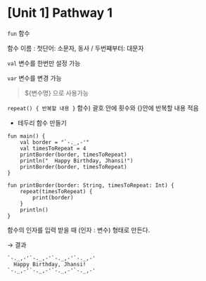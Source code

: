 # [Unit 1] Pathway 1

`fun`  함수

함수 이름 : 첫단어: 소문자, 동사 / 두번쨰부터: 대문자

`val`  변수를 한번만 설정 가능

`var`  변수를 변경 가능

> ${변수명} 으로 사용가능

`repeat() { 반복할 내용 }`  함수) 괄호 안에 횟수와 {}안에 반복할 내용 적음

- 테두리 함수 만들기

```
fun main() {
    val border = "`-._,-'"
    val timesToRepeat = 4
    printBorder(border, timesToRepeat)
    println("  Happy Birthday, Jhansi!")
    printBorder(border, timesToRepeat)
}

fun printBorder(border: String, timesToRepeat: Int) {
    repeat(timesToRepeat) {
        print(border)
    }
    println()
}
```

함수의 인자를 입력 받을 때 (인자 : 변수) 형태로 만든다.

→ 결과

```
`-._,-'`-._,-'`-._,-'`-._,-'
  Happy Birthday, Jhansi!
`-._,-'`-._,-'`-._,-'`-._,-'
```
